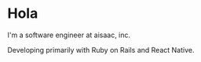 # Hola
I'm a software engineer at aisaac, inc.

Developing primarily with Ruby on Rails and React Native.
